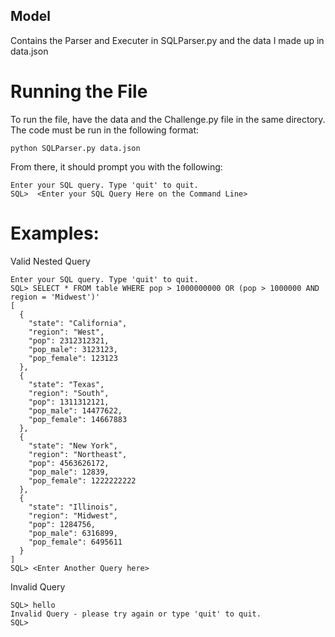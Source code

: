 ## Model
Contains the Parser and Executer in SQLParser.py and the data I made up in data.json

# Running the File
To run the file, have the data and the Challenge.py file in the same directory. 
The code must be run in the following format:

```
python SQLParser.py data.json

```

From there, it should prompt you with the following:

```
Enter your SQL query. Type 'quit' to quit.
SQL>  <Enter your SQL Query Here on the Command Line>

```

# Examples:
Valid Nested Query

```
Enter your SQL query. Type 'quit' to quit.
SQL> SELECT * FROM table WHERE pop > 1000000000 OR (pop > 1000000 AND region = 'Midwest')'
[
  {
    "state": "California",
    "region": "West",
    "pop": 2312312321,
    "pop_male": 3123123,
    "pop_female": 123123
  },
  {
    "state": "Texas",
    "region": "South",
    "pop": 1311312121,
    "pop_male": 14477622,
    "pop_female": 14667883
  },
  {
    "state": "New York",
    "region": "Northeast",
    "pop": 4563626172,
    "pop_male": 12839,
    "pop_female": 1222222222
  },
  {
    "state": "Illinois",
    "region": "Midwest",
    "pop": 1284756,
    "pop_male": 6316899,
    "pop_female": 6495611
  }
]
SQL> <Enter Another Query here>
```

Invalid Query

```
SQL> hello
Invalid Query - please try again or type 'quit' to quit.
SQL>

```

